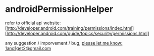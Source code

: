 # androidPermissionHelper
refer to official api website:
[http://developer.android.com/training/permissions/index.html]
[http://developer.android.com/guide/topics/security/permissions.html]

any suggestion / imporvement / bug, [please let me know: 1and1get2@gmail.com](mailto:1and1get2@gmail.com) 